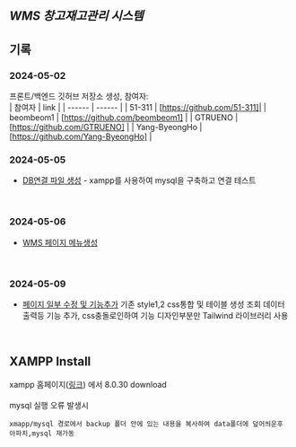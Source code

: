 ## _WMS 창고재고관리 시스템_

## 기록
### 2024-05-02
프론트/백엔드 깃허브 저장소 생성, 참여자:<br/>
| 참여자 | link |
| ------ | ------ |
| 51-311 | [https://github.com/51-311]|
| beombeom1 | [https://github.com/beombeom1] |
| GTRUENO | [https://github.com/GTRUENO] |
| Yang-ByeongHo | [https://github.com/Yang-ByeongHo] |
<br/>
   
### 2024-05-05
- [DB연결 파일 생성](https://github.com/51-311/wms-system/tree/main/DB) - xampp를 사용하여 mysql을 구축하고 연결 테스트

<br/>

### 2024-05-06
- [WMS 페이지 메뉴생성](https://github.com/51-311/wms-system/commit/67587354a2d3c2302e6c17ccf2b86dfc998e8ac3)

<br/>

### 2024-05-09
- [페이지 일부 수정 및 기능추가](https://github.com/51-311/wms-system/commit/75a795ef045044e97c7b925dca3452dd726cc79e)
기존 style1,2 css통합 및 테이블 생성 조회 데이터 출력등 기능 추가, css충돌로인하여 기능 디자인부분만 Tailwind 라이브러리 사용

<br/>

## XAMPP Install
xampp 홈페이지([링크](https://www.apachefriends.org/download.html)) 에서 8.0.30 download<br/>
<br/>
mysql 실행 오류 발생시
```
xmapp/mysql 경로에서 backup 폴더 안에 있는 내용을 복사하여 data폴더에 덮어씌운후 아파치,mysql 재가동
```

